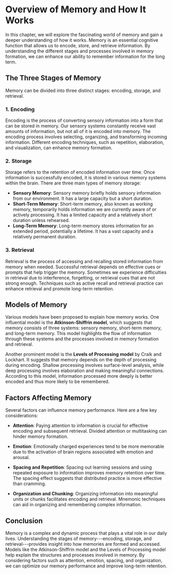 Overview of Memory and How It Works
==============================================

In this chapter, we will explore the fascinating world of memory and gain a deeper understanding of how it works. Memory is an essential cognitive function that allows us to encode, store, and retrieve information. By understanding the different stages and processes involved in memory formation, we can enhance our ability to remember information for the long term.

The Three Stages of Memory
--------------------------

Memory can be divided into three distinct stages: encoding, storage, and retrieval.

### 1. Encoding

Encoding is the process of converting sensory information into a form that can be stored in memory. Our sensory systems constantly receive vast amounts of information, but not all of it is encoded into memory. The encoding process involves selecting, organizing, and transforming incoming information. Different encoding techniques, such as repetition, elaboration, and visualization, can enhance memory formation.

### 2. Storage

Storage refers to the retention of encoded information over time. Once information is successfully encoded, it is stored in various memory systems within the brain. There are three main types of memory storage:

* **Sensory Memory**: Sensory memory briefly holds sensory information from our environment. It has a large capacity but a short duration.
* **Short-Term Memory**: Short-term memory, also known as working memory, temporarily holds information we are currently aware of or actively processing. It has a limited capacity and a relatively short duration unless rehearsed.
* **Long-Term Memory**: Long-term memory stores information for an extended period, potentially a lifetime. It has a vast capacity and a relatively permanent duration.

### 3. Retrieval

Retrieval is the process of accessing and recalling stored information from memory when needed. Successful retrieval depends on effective cues or prompts that help trigger the memory. Sometimes we experience difficulties in retrieval due to interference, forgetting, or retrieval cues that are not strong enough. Techniques such as active recall and retrieval practice can enhance retrieval and promote long-term retention.

Models of Memory
----------------

Various models have been proposed to explain how memory works. One influential model is the **Atkinson-Shiffrin model**, which suggests that memory consists of three systems: sensory memory, short-term memory, and long-term memory. This model highlights the flow of information through these systems and the processes involved in memory formation and retrieval.

Another prominent model is the **Levels of Processing model** by Craik and Lockhart. It suggests that memory depends on the depth of processing during encoding. Shallow processing involves surface-level analysis, while deep processing involves elaboration and making meaningful connections. According to this model, information processed more deeply is better encoded and thus more likely to be remembered.

Factors Affecting Memory
------------------------

Several factors can influence memory performance. Here are a few key considerations:

* **Attention**: Paying attention to information is crucial for effective encoding and subsequent retrieval. Divided attention or multitasking can hinder memory formation.

* **Emotion**: Emotionally charged experiences tend to be more memorable due to the activation of brain regions associated with emotion and arousal.

* **Spacing and Repetition**: Spacing out learning sessions and using repeated exposure to information improves memory retention over time. The spacing effect suggests that distributed practice is more effective than cramming.

* **Organization and Chunking**: Organizing information into meaningful units or chunks facilitates encoding and retrieval. Mnemonic techniques can aid in organizing and remembering complex information.

Conclusion
----------

Memory is a complex and dynamic process that plays a vital role in our daily lives. Understanding the stages of memory---encoding, storage, and retrieval---provides insight into how memories are formed and accessed. Models like the Atkinson-Shiffrin model and the Levels of Processing model help explain the structures and processes involved in memory. By considering factors such as attention, emotion, spacing, and organization, we can optimize our memory performance and improve long-term retention.

